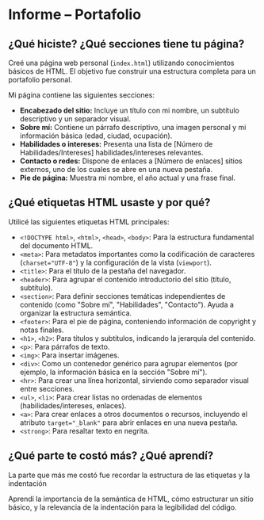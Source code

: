 # Informe – Portafolio

## ¿Qué hiciste? ¿Qué secciones tiene tu página?
Creé una página web personal (`index.html`) utilizando conocimientos básicos de HTML. El objetivo fue construir una estructura completa para un portafolio personal.

Mi página contiene las siguientes secciones:
- **Encabezado del sitio:** Incluye un título con mi nombre, un subtítulo descriptivo y un separador visual.
- **Sobre mí:** Contiene un párrafo descriptivo, una imagen personal y mi información básica (edad, ciudad, ocupación).
- **Habilidades o intereses:** Presenta una lista de [Número de Habilidades/Intereses] habilidades/intereses relevantes.
- **Contacto o redes:** Dispone de enlaces a [Número de enlaces] sitios externos, uno de los cuales se abre en una nueva pestaña.
- **Pie de página:** Muestra mi nombre, el año actual y una frase final.

## ¿Qué etiquetas HTML usaste y por qué?
Utilicé las siguientes etiquetas HTML principales:

-   `<!DOCTYPE html>`, `<html>`, `<head>`, `<body>`: Para la estructura fundamental del documento HTML.
-   `<meta>`: Para metadatos importantes como la codificación de caracteres (`charset="UTF-8"`) y la configuración de la vista (`viewport`).
-   `<title>`: Para el título de la pestaña del navegador.
-   `<header>`: Para agrupar el contenido introductorio del sitio (título, subtítulo).
-   `<section>`: Para definir secciones temáticas independientes de contenido (como "Sobre mí", "Habilidades", "Contacto"). Ayuda a organizar la estructura semántica.
-   `<footer>`: Para el pie de página, conteniendo información de copyright y notas finales.
-   `<h1>`, `<h2>`: Para títulos y subtítulos, indicando la jerarquía del contenido.
-   `<p>`: Para párrafos de texto.
-   `<img>`: Para insertar imágenes.
-   `<div>`: Como un contenedor genérico para agrupar elementos (por ejemplo, la información básica en la sección "Sobre mí").
-   `<hr>`: Para crear una línea horizontal, sirviendo como separador visual entre secciones.
-   `<ul>`, `<li>`: Para crear listas no ordenadas de elementos (habilidades/intereses, enlaces).
-   `<a>`: Para crear enlaces a otros documentos o recursos, incluyendo el atributo `target="_blank"` para abrir enlaces en una nueva pestaña.
-   `<strong>`: Para resaltar texto en negrita.

## ¿Qué parte te costó más? ¿Qué aprendí?
La parte que más me costó fue recordar la estructura de las etiquetas y la indentación

Aprendí la importancia de la semántica de HTML, cómo estructurar un sitio básico,  y la relevancia de la indentación para la legibilidad del código.